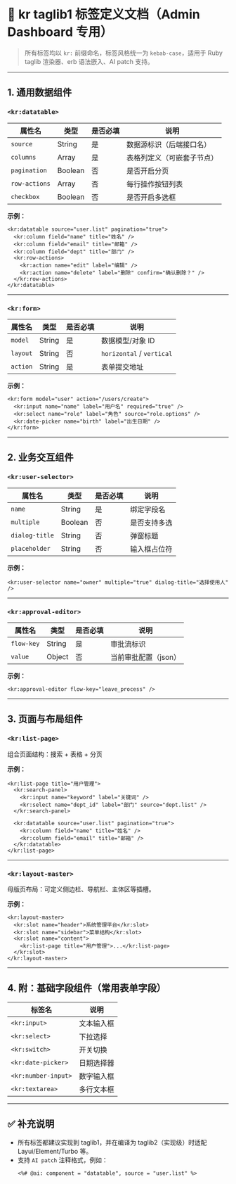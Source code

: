 
# 📘 kr taglib1 标签定义文档（Admin Dashboard 专用）

> 所有标签均以 `kr:` 前缀命名，标签风格统一为 `kebab-case`，适用于 Ruby taglib 渲染器、erb 语法嵌入、AI patch 支持。

---

## 1. 通用数据组件

### `<kr:datatable>`

| 属性名        | 类型     | 是否必填 | 说明                       |
|---------------|----------|----------|----------------------------|
| `source`      | String   | 是       | 数据源标识（后端接口名）    |
| `columns`     | Array    | 是       | 表格列定义（可嵌套子节点）  |
| `pagination`  | Boolean  | 否       | 是否开启分页                |
| `row-actions` | Array    | 否       | 每行操作按钮列表            |
| `checkbox`    | Boolean  | 否       | 是否开启多选框              |

**示例：**
```erb
<kr:datatable source="user.list" pagination="true">
  <kr:column field="name" title="姓名" />
  <kr:column field="email" title="邮箱" />
  <kr:column field="dept" title="部门" />
  <kr:row-actions>
    <kr:action name="edit" label="编辑" />
    <kr:action name="delete" label="删除" confirm="确认删除？" />
  </kr:row-actions>
</kr:datatable>
```

---

### `<kr:form>`

| 属性名      | 类型     | 是否必填 | 说明               |
|-------------|----------|----------|--------------------|
| `model`     | String   | 是       | 数据模型/对象 ID   |
| `layout`    | String   | 否       | `horizontal` / `vertical` |
| `action`    | String   | 是       | 表单提交地址        |

**示例：**
```erb
<kr:form model="user" action="/users/create">
  <kr:input name="name" label="用户名" required="true" />
  <kr:select name="role" label="角色" source="role.options" />
  <kr:date-picker name="birth" label="出生日期" />
</kr:form>
```

---

## 2. 业务交互组件

### `<kr:user-selector>`

| 属性名        | 类型     | 是否必填 | 说明                      |
|---------------|----------|----------|---------------------------|
| `name`        | String   | 是       | 绑定字段名                 |
| `multiple`    | Boolean  | 否       | 是否支持多选               |
| `dialog-title`| String   | 否       | 弹窗标题                   |
| `placeholder` | String   | 否       | 输入框占位符               |

**示例：**
```erb
<kr:user-selector name="owner" multiple="true" dialog-title="选择使用人" />
```

---

### `<kr:approval-editor>`

| 属性名     | 类型     | 是否必填 | 说明                   |
|------------|----------|----------|------------------------|
| `flow-key` | String   | 是       | 审批流标识              |
| `value`    | Object   | 否       | 当前审批配置（json）    |

**示例：**
```erb
<kr:approval-editor flow-key="leave_process" />
```

---

## 3. 页面与布局组件

### `<kr:list-page>`

组合页面结构：搜索 + 表格 + 分页

**示例：**
```erb
<kr:list-page title="用户管理">
  <kr:search-panel>
    <kr:input name="keyword" label="关键词" />
    <kr:select name="dept_id" label="部门" source="dept.list" />
  </kr:search-panel>

  <kr:datatable source="user.list" pagination="true">
    <kr:column field="name" title="姓名" />
    <kr:column field="email" title="邮箱" />
  </kr:datatable>
</kr:list-page>
```

---

### `<kr:layout-master>`

母版页布局：可定义侧边栏、导航栏、主体区等插槽。

**示例：**
```erb
<kr:layout-master>
  <kr:slot name="header">系统管理平台</kr:slot>
  <kr:slot name="sidebar">菜单结构</kr:slot>
  <kr:slot name="content">
    <kr:list-page title="用户管理">...</kr:list-page>
  </kr:slot>
</kr:layout-master>
```

---

## 4. 附：基础字段组件（常用表单字段）

| 标签名               | 说明             |
|----------------------|------------------|
| `<kr:input>`         | 文本输入框       |
| `<kr:select>`        | 下拉选择         |
| `<kr:switch>`        | 开关切换         |
| `<kr:date-picker>`   | 日期选择器       |
| `<kr:number-input>`  | 数字输入框       |
| `<kr:textarea>`      | 多行文本框       |

---

## ✅ 补充说明

- 所有标签都建议实现到 taglib1，并在编译为 taglib2（实现级）时适配 Layui/Element/Turbo 等。
- 支持 `AI patch` 注释格式，例如：
  ```erb
  <%# @ai: component = "datatable", source = "user.list" %>
  ```
